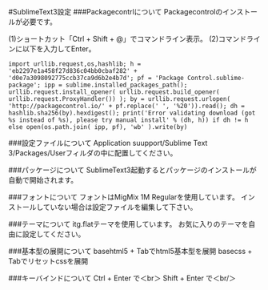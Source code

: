 #SublimeText3設定
###Packagecontrlについて
Packagecontrolのインストールが必要です。

(1)ショートカット「Ctrl + Shift + @」でコマンドライン表示。
(2)コマンドラインに以下を入力してEnter。

    import urllib.request,os,hashlib; h = 'eb2297e1a458f27d836c04bb0cbaf282' + 'd0e7a3098092775ccb37ca9d6b2e4b7d'; pf = 'Package Control.sublime-package'; ipp = sublime.installed_packages_path(); urllib.request.install_opener( urllib.request.build_opener( urllib.request.ProxyHandler()) ); by = urllib.request.urlopen( 'http://packagecontrol.io/' + pf.replace(' ', '%20')).read(); dh = hashlib.sha256(by).hexdigest(); print('Error validating download (got %s instead of %s), please try manual install' % (dh, h)) if dh != h else open(os.path.join( ipp, pf), 'wb' ).write(by)

###設定ファイルについて
Application suupport/Sublime Text 3/Packages/Userフィルダの中に配置してください。

###パッケージについて
SublimeText3起動するとパッケージのインストールが自動で開始されます。

###フォントについて
フォントはMigMix 1M Regularを使用しています。
インストールしていない場合は設定ファイルを編集して下さい。

###テーマについて
itg.flatテーマを使用しています。
お気に入りのテーマを自由に設定してください。

###基本型の展開について
basehtml5 + Tabでhtml5基本型を展開
basecss + Tabでリセットcssを展開

###キーバインドについて
Ctrl + Enter で＜br＞
Shift + Enter で＜br/＞




